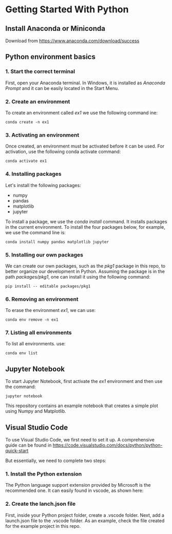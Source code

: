 # Getting Started With Python

## Install Anaconda or Miniconda 

Download from https://www.anaconda.com/download/success

## Python environment basics

### 1. Start the correct terminal

First, open your Anaconda terminal. In Windows, it is installed as *Anaconda Prompt* and it can be easily located in the Start Menu. 

### 2. Create an environment

To create an environment called *ex1* we use the following command ine:

```console
conda create -n ex1
```

### 3. Activating an environment

Once created, an environment must be activated before it can be used. For activation, use the following conda activate command:

```console
conda activate ex1
```

### 4. Installing packages

Let's install the following packages:
- numpy
- pandas
- matplotlib
- jupyter

To install a package, we use the *conda install* command. It installs packages in the current environment. To install the four packages below, for example, we use the command line is:

```console
conda install numpy pandas matplotlib jupyter
```

### 5. Installing our own packages

We can create our own packages, such as the *pkg1* package in this repo, to better organize our development in Python. Assuming the package is in the path *packages/pkg1*, one can install it using the following command:

```console
pip install -- editable packages/pkg1
```

### 6. Removing an environment

To erase the environment *ex1*, we can use:

```console
conda env remove -n ex1
```

### 7. Listing all environments

To list all environments. use:

```console
conda env list
```

## Jupyter Notebook

To start Jupyter Notebook, first activate the *ex1* environment and then use the command:

```console
jupyter notebook
```

This repository contains an example notebook that creates a simple plot using Numpy and Matplotlib. 

## Visual Studio Code

To use Visual Studio Code, we first need to set it up. A comprehensive guide can be found in https://code.visualstudio.com/docs/python/python-quick-start

But essentially, we need to complete two steps:

### 1. Install the Python extension

The Python language support extension provided by Microsoft is the recommended one. It can easily found in vscode, as shown here: 

### 2. Create the lanch.json file 

First, inside your Python project folder, create a .vscode folder. Next, add a launch.json file to the .vscode folder. As an example,
check the file created for the example project in this repo.
